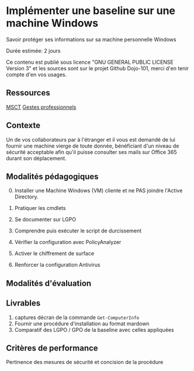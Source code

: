 # Implémenter une baseline sur une machine Windows

Savoir protéger ses informations sur sa machine personnelle Windows

Durée estimée: 2 jours

Ce contenu est publié sous licence "GNU GENERAL PUBLIC LICENSE Version 3" et les sources sont sur le projet Github Dojo-101, merci d'en tenir compte d'en vos usages.

## Ressources

[MSCT](https://learn.microsoft.com/fr-fr/windows/security/operating-system-security/device-management/windows-security-configuration-framework/security-compliance-toolkit-10)
[Gestes professionnels](https://github.com/Aif4thah/Dojo-101)

## Contexte

Un de vos collaborateurs par à l'étranger et il vous est demandé de lui fournir une machine vierge de toute donnée, 
bénéficiant d'un niveau de sécurité acceptable afin qu'il puisse consulter ses mails sur Office 365 durant son déplacement.


## Modalités pédagogiques

0. Installer une Machine Windows (VM) cliente et ne PAS joindre l'Active Directory.

1. Pratiquer les cmdlets

2. Se documenter sur LGPO

3. Comprendre puis exécuter le script de durcissement

4. Vérifier la configuration avec PolicyAnalyzer

5. Activer le chiffrement de surface

6. Renforcer la configuration Antivirus

## Modalités d'évaluation


## Livrables

1. captures décran de la commande `Get-ComputerInfo`
2. Fournir une procédure d'installation au format mardown
3. Comparatif des LGPO / GPO de la baseline avec celles appliquées

## Critères de performance

Pertinence des mesures de sécurité et concision de la procédure